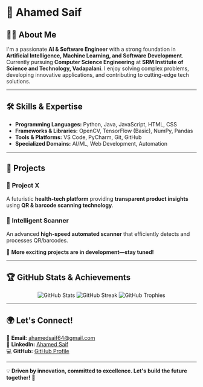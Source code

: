 # 🚀 Ahamed Saif

## 👨‍💻 About Me
I'm a passionate **AI & Software Engineer** with a strong foundation in **Artificial Intelligence, Machine Learning, and Software Development**. Currently pursuing **Computer Science Engineering** at **SRM Institute of Science and Technology, Vadapalani**. I enjoy solving complex problems, developing innovative applications, and contributing to cutting-edge tech solutions.

---
## 🛠 Skills & Expertise
- **Programming Languages:** Python, Java, JavaScript, HTML, CSS  
- **Frameworks & Libraries:** OpenCV, TensorFlow (Basic), NumPy, Pandas  
- **Tools & Platforms:** VS Code, PyCharm, Git, GitHub  
- **Specialized Domains:** AI/ML, Web Development, Automation

---
## 🚀 Projects
### 🔹 **Project X**
A futuristic **health-tech platform** providing **transparent product insights** using **QR & barcode scanning technology**.

### 🔹 **Intelligent Scanner**
An advanced **high-speed automated scanner** that efficiently detects and processes QR/barcodes.

📌 **More exciting projects are in development—stay tuned!**

---
## 🏆 GitHub Stats & Achievements
<p align="center">
  <img src="https://github-readme-stats.vercel.app/api?username=your-username&show_icons=true&theme=dark" alt="GitHub Stats" />
  <img src="https://github-readme-streak-stats.herokuapp.com/?user=your-username&theme=dark" alt="GitHub Streak" />
  <img src="https://github-profile-trophy.vercel.app/?username=your-username&theme=darkhub&no-frame=true&margin-w=15" alt="GitHub Trophies" />
</p>

---
## 🌍 Let's Connect!
📧 **Email:** [ahamedsaif64@gmail.com](mailto:ahamedsaif64@gmail.com)  
🔗 **LinkedIn:** [Ahamed Saif](https://www.linkedin.com/in/ahamed-saif)  
💻 **GitHub:** [GitHub Profile](https://github.com/your-username)  

---
💡 **Driven by innovation, committed to excellence. Let's build the future together!** 🚀
